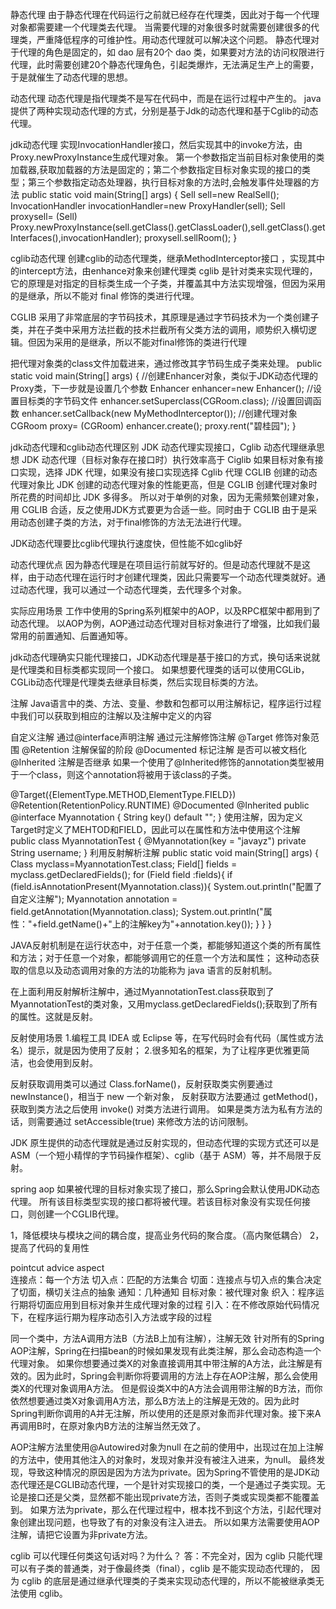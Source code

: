 
静态代理
由于静态代理在代码运行之前就已经存在代理类，因此对于每一个代理对象都需要建一个代理类去代理。
当需要代理的对象很多时就需要创建很多的代理类，严重降低程序的可维护性。用动态代理就可以解决这个问题。
静态代理对于代理的角色是固定的，如 dao 层有20个 dao 类，如果要对方法的访问权限进行代理，此时需要创建20个静态代理角色，引起类爆炸，无法满足生产上的需要，于是就催生了动态代理的思想。

动态代理
动态代理是指代理类不是写在代码中，而是在运行过程中产生的。
java提供了两种实现动态代理的方式，分别是基于Jdk的动态代理和基于Cglib的动态代理。


jdk动态代理
实现InvocationHandler接口，然后实现其中的invoke方法，由Proxy.newProxyInstance生成代理对象。
第一个参数指定当前目标对象使用的类加载器,获取加载器的方法是固定的；第二个参数指定目标对象实现的接口的类型；第三个参数指定动态处理器，执行目标对象的方法时,会触发事件处理器的方法
public static void main(String[] args) {
    Sell sell=new RealSell();
    InvocationHandler invocationHandler=new ProxyHandler(sell);
    Sell proxysell= (Sell) Proxy.newProxyInstance(sell.getClass().getClassLoader(),sell.getClass().getInterfaces(),invocationHandler);
    proxysell.sellRoom();
}

cglib动态代理
创建cglib的动态代理类，继承MethodInterceptor接口 ，实现其中的intercept方法，由enhance对象来创建代理类
cglib 是针对类来实现代理的，它的原理是对指定的目标类生成一个子类，并覆盖其中方法实现增强，但因为采用的是继承，所以不能对 final 修饰的类进行代理。

CGLIB 采用了非常底层的字节码技术，其原理是通过字节码技术为一个类创建子类，并在子类中采用方法拦截的技术拦截所有父类方法的调用，顺势织入横切逻辑。但因为采用的是继承，所以不能对final修饰的类进行代理

把代理对象类的class文件加载进来，通过修改其字节码生成子类来处理。
public static void main(String[] args) {
    //创建Enhancer对象，类似于JDK动态代理的Proxy类，下一步就是设置几个参数
    Enhancer enhancer=new Enhancer();
    //设置目标类的字节码文件
    enhancer.setSuperclass(CGRoom.class);
    //设置回调函数
    enhancer.setCallback(new MyMethodInterceptor());
    //创建代理对象
    CGRoom proxy= (CGRoom) enhancer.create();
    proxy.rent("碧桂园");
}

jdk动态代理和cglib动态代理区别
JDK 动态代理实现接口，Cglib 动态代理继承思想
JDK 动态代理（目标对象存在接口时）执行效率高于 Ciglib
如果目标对象有接口实现，选择 JDK 代理，如果没有接口实现选择 Cglib 代理
CGLIB 创建的动态代理对象比 JDK 创建的动态代理对象的性能更高，但是 CGLIB 创建代理对象时所花费的时间却比 JDK 多得多。
所以对于单例的对象，因为无需频繁创建对象，用 CGLIB 合适，反之使用JDK方式要更为合适一些。同时由于 CGLIB 由于是采用动态创建子类的方法，对于final修饰的方法无法进行代理。

JDK动态代理要比cglib代理执行速度快，但性能不如cglib好

动态代理优点
因为静态代理是在项目运行前就写好的。但是动态代理就不是这样，由于动态代理在运行时才创建代理类，因此只需要写一个动态代理类就好。通过动态代理，我可以通过一个动态代理类，去代理多个对象。


实际应用场景
工作中使用的Spring系列框架中的AOP，以及RPC框架中都用到了动态代理。
以AOP为例，AOP通过动态代理对目标对象进行了增强，比如我们最常用的前置通知、后置通知等。


jdk动态代理确实只能代理接口，JDK动态代理是基于接口的方式，换句话来说就是代理类和目标类都实现同一个接口。
如果想要代理类的话可以使用CGLib，CGLib动态代理是代理类去继承目标类，然后实现目标类的方法。

注解
Java语言中的类、方法、变量、参数和包都可以用注解标记，程序运行过程中我们可以获取到相应的注解以及注解中定义的内容

自定义注解
通过@interface声明注解
通过元注解修饰注解
@Target 修饰对象范围
@Retention 注解保留的阶段
@Documented 标记注解 是否可以被文档化
@Inherited 注解是否继承 如果一个使用了@Inherited修饰的annotation类型被用于一个class，则这个annotation将被用于该class的子类。

@Target({ElementType.METHOD,ElementType.FIELD})
@Retention(RetentionPolicy.RUNTIME)
@Documented
@Inherited
public @interface Myannotation {
    String key() default "";
}
使用注解，因为定义Target时定义了MEHTOD和FIELD，因此可以在属性和方法中使用这个注解
public class MyannotationTest {
    @Myannotation(key = "javayz")
    private String username;
}
利用反射解析注解
public static void main(String[] args) {
    Class myclass=MyannotationTest.class;
    Field[] fields = myclass.getDeclaredFields();
    for (Field field :fields){
        if (field.isAnnotationPresent(Myannotation.class)){
            System.out.println("配置了自定义注解");
            Myannotation annotation = field.getAnnotation(Myannotation.class);
            System.out.println("属性："+field.getName()+"上的注解key为"+annotation.key());
        }
    }
}

JAVA反射机制是在运行状态中，对于任意一个类，都能够知道这个类的所有属性和方法；对于任意一个对象，都能够调用它的任意一个方法和属性；
这种动态获取的信息以及动态调用对象的方法的功能称为 java 语言的反射机制。

在上面利用反射解析注解中，通过MyannotationTest.class获取到了MyannotationTest的类对象，又用myclass.getDeclaredFields();获取到了所有的属性。这就是反射。

反射使用场景
1.编程工具 IDEA 或 Eclipse 等，在写代码时会有代码（属性或方法名）提示，就是因为使用了反射；
2.很多知名的框架，为了让程序更优雅更简洁，也会使用到反射。

反射获取调用类可以通过 Class.forName()，反射获取类实例要通过 newInstance()，相当于 new 一个新对象，
反射获取方法要通过 getMethod()，获取到类方法之后使用 invoke() 对类方法进行调用。
如果是类方法为私有方法的话，则需要通过 setAccessible(true) 来修改方法的访问限制。

JDK 原生提供的动态代理就是通过反射实现的，但动态代理的实现方式还可以是 ASM（一个短小精悍的字节码操作框架）、cglib（基于 ASM）等，并不局限于反射。

spring aop
如果被代理的目标对象实现了接口，那么Spring会默认使用JDK动态代理。
所有该目标类型实现的接口都将被代理。若该目标对象没有实现任何接口，则创建一个CGLIB代理。

1，降低模块与模块之间的耦合度，提高业务代码的聚合度。（高内聚低耦合）
2，提高了代码的复用性

pointcut  advice  aspect   
连接点：每一个方法
切入点：匹配的方法集合
切面：连接点与切入点的集合决定了切面，横切关注点的抽象
通知：几种通知
目标对象：被代理对象
织入：程序运行期将切面应用到目标对象并生成代理对象的过程
引入：在不修改原始代码情况下，在程序运行期为程序动态引入方法或字段的过程

同一个类中，方法A调用方法B（方法B上加有注解），注解无效
针对所有的Spring AOP注解，Spring在扫描bean的时候如果发现有此类注解，那么会动态构造一个代理对象。
如果你想要通过类X的对象直接调用其中带注解的A方法，此注解是有效的。因为此时，Spring会判断你将要调用的方法上存在AOP注解，那么会使用类X的代理对象调用A方法。
但是假设类X中的A方法会调用带注解的B方法，而你依然想要通过类X对象调用A方法，那么B方法上的注解是无效的。因为此时Spring判断你调用的A并无注解，所以使用的还是原对象而非代理对象。接下来A再调用B时，在原对象内B方法的注解当然无效了。

AOP注解方法里使用@Autowired对象为null
在之前的使用中，出现过在加上注解的方法中，使用其他注入的对象时，发现对象并没有被注入进来，为null。
最终发现，导致这种情况的原因是因为方法为private。因为Spring不管使用的是JDK动态代理还是CGLIB动态代理，一个是针对实现接口的类，一个是通过子类实现。无论是接口还是父类，显然都不能出现private方法，否则子类或实现类都不能覆盖到。
如果方法为private，那么在代理过程中，根本找不到这个方法，引起代理对象创建出现问题，也导致了有的对象没有注入进去。
所以如果方法需要使用AOP注解，请把它设置为非private方法。

cglib 可以代理任何类这句话对吗？为什么？
答：不完全对，因为 cglib 只能代理可以有子类的普通类，对于像最终类（final），cglib 是不能实现动态代理的，
因为 cglib 的底层是通过继承代理类的子类来实现动态代理的，所以不能被继承类无法使用 cglib。





